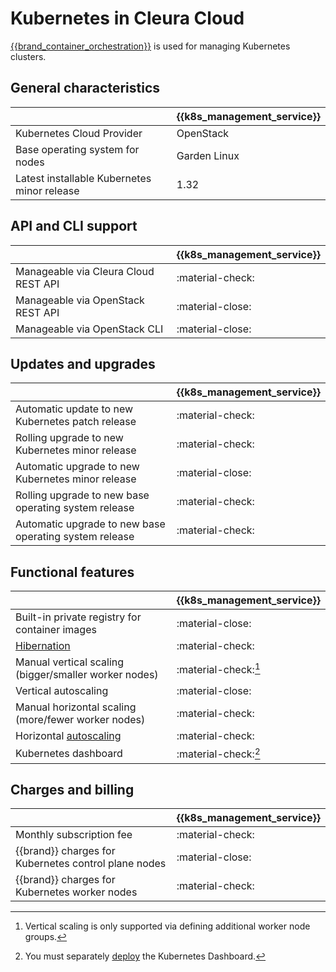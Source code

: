 # Kubernetes in Cleura Cloud

[{{brand_container_orchestration}}](../../howto/kubernetes/gardener/index.md) is used for managing Kubernetes clusters.

## General characteristics
|                                                                 | {{k8s_management_service}}   |
| -------------                                                   | ----------------             |
| Kubernetes Cloud Provider                                       | OpenStack                    |
| Base operating system for nodes                                 | Garden Linux                 |
| Latest installable Kubernetes minor release                     | 1.32                         |

## API and CLI support
|                                                                 | {{k8s_management_service}}   |
| -------------                                                   | ----------------             |
| Manageable via Cleura Cloud REST API                            | :material-check:             |
| Manageable via OpenStack REST API                               | :material-close:             |
| Manageable via OpenStack CLI                                    | :material-close:             |

## Updates and upgrades
|                                                                 | {{k8s_management_service}}   |
| -------------                                                   | ----------------             |
| Automatic update to new Kubernetes patch release                | :material-check:             |
| Rolling upgrade to new Kubernetes minor release                 | :material-check:             |
| Automatic upgrade to new Kubernetes minor release               | :material-close:             |
| Rolling upgrade to new base operating system release            | :material-check:             |
| Automatic upgrade to new base operating system release          | :material-check:             |

## Functional features
|                                                       | {{k8s_management_service}}          |
| -------------                                         | ----------------                    |
| Built-in private registry for container images        | :material-close:                    |
| [Hibernation](gardener/hibernation.md)                | :material-check:                    |
| Manual vertical scaling (bigger/smaller worker nodes) | :material-check:[^vertical-scaling] |
| Vertical autoscaling                                  | :material-close:                    |
| Manual horizontal scaling (more/fewer worker nodes)   | :material-check:                    |
| Horizontal [autoscaling](gardener/autoscaling.md)     | :material-check:                    |
| Kubernetes dashboard                                  | :material-check:[^dashboard]        |

[^vertical-scaling]: Vertical scaling is only supported via defining additional worker node groups.

[^dashboard]: You must separately [deploy](https://github.com/kubernetes/dashboard/#install) the Kubernetes Dashboard.

## Charges and billing
|                                                                 | {{k8s_management_service}}   |
| -------------                                                   | ----------------             |
| Monthly subscription fee                                        | :material-check:             |
| {{brand}} charges for Kubernetes control plane nodes            | :material-close:             |
| {{brand}} charges for Kubernetes worker nodes                   | :material-check:             |

